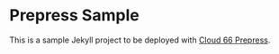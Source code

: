 # Prepress Sample

This is a sample Jekyll project to be deployed with [Cloud 66 Prepress](https://cloud66.com/frameworks/static-sites).

